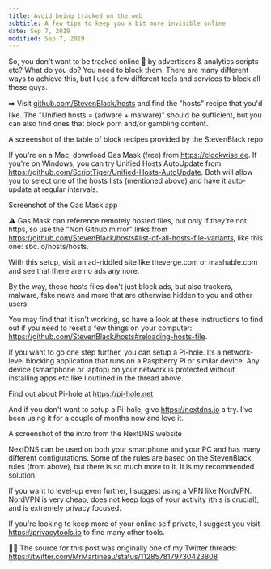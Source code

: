 ```yaml
---
title: Avoid being tracked on the web
subtitle: A few tips to keep you a bit more invisible online
date: Sep 7, 2019
modified: Sep 7, 2019
---
```


So, you don't want to be tracked online 🙅 by advertisers & analytics scripts etc? What do you do? You need to block them. There are many different ways to achieve this, but I use a few different tools and services to block all these guys.

➡️ Visit [github.com/StevenBlack/hosts](https://github.com/StevenBlack/hosts#list-of-all-hosts-file-variants) and find the "hosts" recipe that you'd like. The "Unified hosts = (adware + malware)" should be sufficient, but you can also find ones that block porn and/or gambling content.

A screenshot of the table of block recipes provided by the StevenBlack repo

If you're on a Mac, download Gas Mask (free) from https://clockwise.ee. If you're on Windows, you can try Unified Hosts AutoUpdate from https://github.com/ScriptTiger/Unified-Hosts-AutoUpdate. Both will allow you to select one of the hosts lists (mentioned above) and have it auto-update at regular intervals.

Screenshot of the Gas Mask app

⚠️ Gas Mask can reference remotely hosted files, but only if they're not https, so use the "Non Github mirror" links from https://github.com/StevenBlack/hosts#list-of-all-hosts-file-variants, like this one: sbc.io/hosts/hosts.

With this setup, visit an ad-riddled site like theverge.com or mashable.com and see that there are no ads anymore.

By the way, these hosts files don't just block ads, but also trackers, malware, fake news and more that are otherwise hidden to you and other users.

You may find that it isn't working, so have a look at these instructions to find out if you need to reset a few things on your computer: https://github.com/StevenBlack/hosts#reloading-hosts-file.

If you want to go one step further, you can setup a Pi-hole. Its a network-level blocking application that runs on a Raspberry Pi or similar device. Any device (smartphone or laptop) on your network is protected without installing apps etc like I outlined in the thread above.

Find out about Pi-hole at https://pi-hole.net

And if you don't want to setup a Pi-hole, give https://nextdns.io a try. I've been using it for a couple of months now and love it.

A screenshot of the intro from the NextDNS website

NextDNS can be used on both your smartphone and your PC and has many different configurations. Some of the rules are based on the StevenBlack rules (from above), but there is so much more to it. It is my recommended solution.

If you want to level-up even further, I suggest using a VPN like NordVPN. NordVPN is very cheap, does not keep logs of your activity (this is crucial), and is extremely privacy focused.

If you're looking to keep more of your online self private, I suggest you visit https://privacytools.io to find many other tools.

👨‍💻 The source for this post was originally one of my Twitter threads: https://twitter.com/MrMartineau/status/1128578179730423808
